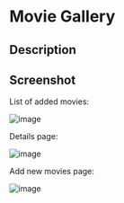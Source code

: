 # Movie Gallery



## Description

## Screenshot

List of added movies:

![image](https://user-images.githubusercontent.com/74434237/114319848-d90c2f80-9ad8-11eb-8232-c71620987730.png)

Details page:

![image](https://user-images.githubusercontent.com/74434237/114320610-42417200-9adc-11eb-80c9-b4262b1fbecc.png)

Add new movies page:

![image](https://user-images.githubusercontent.com/74434237/114320631-6bfa9900-9adc-11eb-9010-da58fdaa96c6.png)
